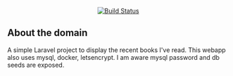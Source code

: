 
<p align="center">
<a href="https://travis-ci.org/laravel/framework"><img src="https://i.ibb.co/NmqbYc8/the-domain.png" alt="Build Status"></a>
</p>

## About the domain

A simple Laravel project to display the recent books I've read. This webapp also uses mysql, docker, letsencrypt.
I am aware mysql password and db seeds are exposed. 
